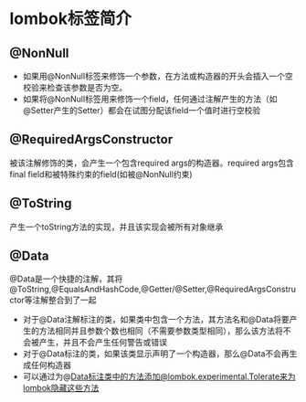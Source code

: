 # lombok标签简介
## @NonNull
- 如果用@NonNull标签来修饰一个参数，在方法或构造器的开头会插入一个空校验来检查该参数是否为空。
- 如果将@NonNull标签用来修饰一个field，任何通过注解产生的方法（如@Setter产生的Setter）都会在试图分配该field一个值时进行空校验
## @RequiredArgsConstructor
被该注解修饰的类，会产生一个包含required args的构造器。required args包含final field和被特殊约束的field(如被@NonNull约束)
## @ToString
产生一个toString方法的实现，并且该实现会被所有对象继承
## @Data
@Data是一个快捷的注解，其将@ToString,@EqualsAndHashCode,@Getter/@Setter,@RequiredArgsConstructor等注解整合到了一起
- 对于@Data注解标注的类，如果类中包含一个方法，其方法名和@Data将要产生的方法相同并且参数个数也相同（不需要参数类型相同），那么该方法将不会被产生，并且不会产生任何警告或错误
- 对于@Data标注的类，如果该类显示声明了一个构造器，那么@Data不会再生成任何构造器
- 可以通过为@Data标注类中的方法添加@lombok.experimental.Tolerate来为lombok隐藏这些方法